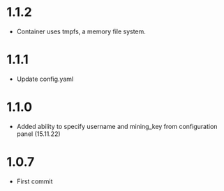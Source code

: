 # 1.1.2
- Container uses tmpfs, a memory file system.
# 1.1.1
- Update config.yaml
# 1.1.0 
- Added ability to specify username and mining_key from configuration panel (15.11.22)
# 1.0.7 
- First commit
